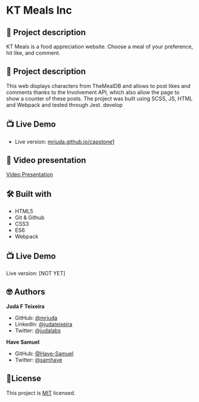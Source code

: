 
# KT Meals Inc
## 📑 Project description
KT Meals is a food appreciation website.
Choose a meal of your preference, hit like, and comment.

## 📑 Project description

This web displays characters from TheMealDB and allows to post likes and comments thanks to the Involvement API, which also allow the page to show a counter of these posts. The project was built using SCSS, JS, HTML and Webpack and tested through Jest.
develop

## 📺 Live Demo
- Live version: [mrjuda.github.io/capstone1](https://mrjuda.github.io/capstone1/dist/)
## 🎥 Video presentation
[Video Presentation](https://www.loom.com/share/a18db8a391e34cebb3b37c6a834d7eaa)

## 🛠 Built with
- HTML5
- Git & Github
- CSS3
- ES6
- Webpack

## 📺 Live Demo
Live version: [NOT YET]

## 🤓 Authors
**Judá F Teixeira**
- GitHub: [@mrjuda](https://github.com/mrjuda "Judá Teixeira's GitHub profile")
- LinkedIn: [@judateixeira](https://www.linkedin.com/in/judateixeira "Judá Teixeira's Linkedin profile")
- Twitter: [@judalabs](https://twitter.com/judalabs "Judá Teixeira's Twitter profile")

**Have Samuel**
- GitHub: [@Have-Samuel](https://github.com/Have-Samuel "Have Samuel's GitHub profile")
- Twitter: [@samhave](https://twitter.com/samhave1 "Have Samuel's Twitter profile")
## 📝License
This project is [MIT](https://github.com/mrjuda/capstone1/blob/main/LICENSE) licensed.
